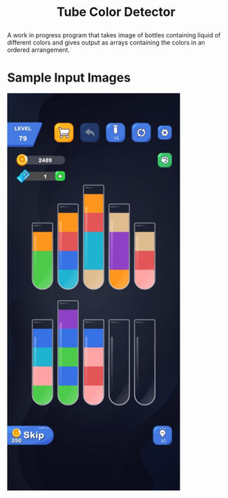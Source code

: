 <div>
    <h1 align="center">Tube Color Detector<p align="center" dir="auto"></p></h1>
<div>

A work in progress program that takes image of bottles containing liquid of different colors and gives output as arrays containing the colors in an ordered arrangement.

# Sample Input Images

<div allign = "center">
    <img align="center" src ="assets/bottles.jpg" width ="400">
</div>
